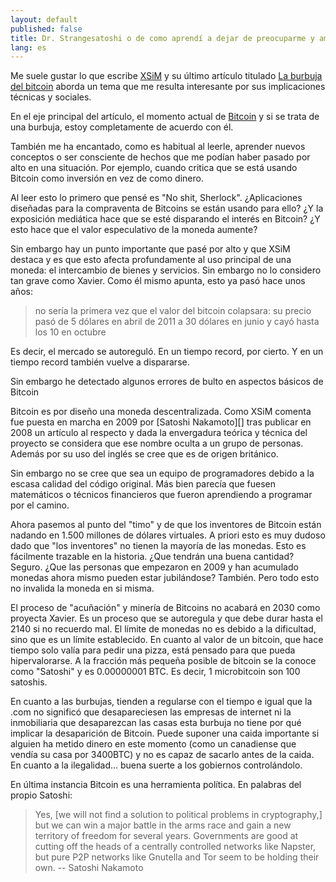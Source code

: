 ```yaml
---
layout: default
published: false
title: Dr. Strangesatoshi o de como aprendí a dejar de preocuparme y amar Bitcoin
lang: es
---
```

Me suele gustar lo que escribe [XSiM][] y su último artículo titulado [La burbuja del bitcoin][XSiMBitcoin] aborda un tema que me resulta interesante por sus implicaciones técnicas y sociales.

En el eje principal del artículo, el momento actual de [Bitcoin][] y si se trata de una burbuja, estoy completamente de acuerdo con él. 

También me ha encantado, como es habitual al leerle, aprender nuevos conceptos o ser consciente de hechos que me podían haber pasado por alto en una situación. Por ejemplo, cuando critica que se está usando Bitcoin como inversión en vez de como dinero.

Al leer esto lo primero que pensé es "No shit, Sherlock". ¿Aplicaciones diseñadas para la compraventa de Bitcoins se están usando para ello? ¿Y la exposición mediática hace que se esté disparando el interés en Bitcoin? ¿Y esto hace que el valor especulativo de la moneda aumente?

Sin embargo hay un punto importante que pasé por alto y que XSiM destaca y es que esto afecta profundamente al uso principal de una moneda: el intercambio de bienes y servicios. Sin embargo no lo considero tan grave como Xavier. Como él mismo apunta, esto ya pasó hace unos años:

> no sería la primera vez que el valor del bitcoin colapsara: su precio pasó de 5 dólares en abril de 2011 a 30 dólares en junio y cayó hasta los 10 en octubre

Es decir, el mercado se autoreguló. En un tiempo record, por cierto. Y en un tiempo record también vuelve a dispararse.

Sin embargo he detectado algunos errores de bulto en aspectos básicos de Bitcoin

Bitcoin es por diseño una moneda descentralizada. Como XSiM comenta fue puesta en marcha en 2009 por [Satoshi Nakamoto][] tras publicar en 2008 un artículo al respecto y dada la envergadura teórica y técnica del proyecto se considera que ese nombre oculta a un grupo de personas. Además por su uso del inglés se cree que es de origen británico.

Sin embargo no se cree que sea un equipo de programadores debido a la escasa calidad del código original. Más bien parecía que fuesen matemáticos o técnicos financieros que fueron aprendiendo a programar por el camino.

Ahora pasemos al punto del "timo" y de que los inventores de Bitcoin están nadando en 1.500 millones de dólares virtuales. A priori esto es muy dudoso dado que "los inventores" no tienen la mayoría de las monedas. Esto es fácilmente trazable en la historia. ¿Que tendrán una buena cantidad? Seguro. ¿Que las personas que empezaron en 2009 y han acumulado monedas ahora mismo pueden estar jubilándose? También. Pero todo esto no invalida la moneda en si misma.

El proceso de "acuñación" y minería de Bitcoins no acabará en 2030 como proyecta Xavier. Es un proceso que se autoregula y que debe durar hasta el 2140 si no recuerdo mal. El límite de monedas no es debido a la dificultad, sino que es un límite establecido. En cuanto al valor de un bitcoin, que hace tiempo solo valía para pedir una pizza, está pensado para que pueda hipervalorarse. A la fracción más pequeña posible de bitcoin se la conoce como "Satoshi" y es 0.00000001 BTC. Es decir, 1 microbitcoin son 100 satoshis.

En cuanto a las burbujas, tienden a regularse con el tiempo e igual que la .com no significó que desapareciesen las empresas de internet ni la inmobiliaria que desaparezcan las casas esta burbuja no tiene por qué implicar la desaparición de Bitcoin. Puede suponer una caida importante si alguien ha metido dinero en este momento (como un canadiense que vendía su casa por 3400BTC) y no es capaz de sacarlo antes de la caida. En cuanto a la ilegalidad... buena suerte a los gobiernos controlándolo.


En última instancia Bitcoin es una herramienta política. En palabras del propio Satoshi:

> Yes, [we will not find a solution to political problems in cryptography,] but we can win a major battle in the arms race and gain a new territory of freedom for several years. Governments are good at cutting off the heads of a centrally controlled networks like Napster, but pure P2P networks like Gnutella and Tor seem to be holding their own. -- Satoshi Nakamoto



[XSiM]: http://salaimartin.com/
[XSiMBitcoin]: http://salaimartin.com/randomthoughts/item/589-la-burbuja-del-bitcoin.html
[Bitcoin]: http://bitcoin.org/
